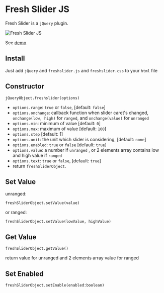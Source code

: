 # Fresh Slider JS
Fresh Slider is a `jQuery` plugin.

![Fresh Slider JS][1]

See [demo](https://dl.dropboxusercontent.com/u/36585213/OpenSource%20Resource/freshsliderjs/demo.html)

## Install
Just add `jQuery` and `freshslider.js` and `freshslider.css` to your `html` file

## Constructor
    jQueryObject.freshslider(options)
    
 * `options.range`: `true` or `false`, [default: `false`]
 * `options.onchange`: callback function when slider caret's changed, `onchange(low, high)` for `ranged`, and `onchange(value)` for `unranged` 
 * `options.min`: minimum of value [default: `0`]
 * `options.max`: maximum of value [default: `100`]
 * `options.step` [default: 1]
 * `options.unit`: the unit which slider is considering, [default: `none`]
 * `options.enabled`: `true` or `false` [default: `true`]
 * `options.value`: a number if `unranged` , or 2 elements array contains low and high value if `ranged`
 * `options.text`: `true` or `false`, [default: `true`]
 * return `freshSliderObject`.

## Set Value
unranged:

    freshSliderObject.setValue(value)
    
or ranged:

    freshSliderObject.setValue(lowValue, highValue)
    
## Get Value
    freshSliderObject.getValue()

return value for unranged and 2 elements array value for ranged

## Set Enabled
    freshSliderObject.setEnable(enabled:boolean)


  [1]: https://dl.dropboxusercontent.com/u/36585213/OpenSource%20Resource/freshsliderjs/Screen%20Shot%202014-04-01%20at%206.25.37.png
